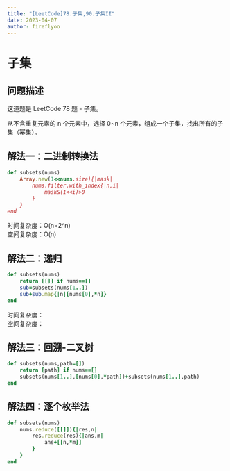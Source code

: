 ```yaml
---
title: "[LeetCode]78.子集,90.子集II"
date: 2023-04-07
author: fireflyoo
---
```

子集
===
## 问题描述
这道题是 LeetCode 78 题 - 子集。

从不含重复元素的 n 个元素中，选择 0~n 个元素，组成一个子集，找出所有的子集（幂集）。
## 解法一：二进制转换法
```ruby
def subsets(nums)
    Array.new(1<<nums.size){|mask|
        nums.filter.with_index{|n,i|
            mask&(1<<i)>0
        }
    }
end
```
时间复杂度：O(n×2^n)  
空间复杂度：O(n)  
## 解法二：递归
```ruby
def subsets(nums)
    return [[]] if nums==[]
    sub=subsets(nums[1..])
    sub+sub.map{|n|[nums[0],*n]}
end
```
时间复杂度：  
空间复杂度：  
## 解法三：回溯-二叉树
```ruby
def subsets(nums,path=[])
    return [path] if nums==[]
    subsets(nums[1..],[nums[0],*path])+subsets(nums[1..],path)
end
```
## 解法四：逐个枚举法
```ruby
def subsets(nums)
    nums.reduce([[]]){|res,n|
        res.reduce(res){|ans,m|
            ans+[[n,*m]]
        }
    }
end
```

